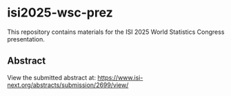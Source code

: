 # isi2025-wsc-prez

This repository contains materials for the ISI 2025 World Statistics Congress presentation.

## Abstract

View the submitted abstract at: https://www.isi-next.org/abstracts/submission/2699/view/